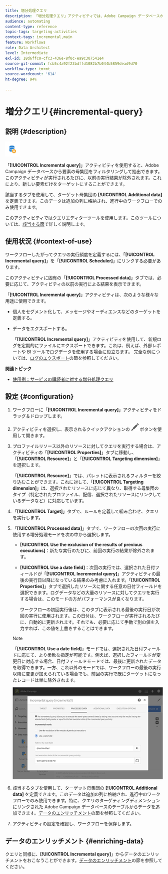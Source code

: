 ```yaml
---
title: 増分処理クエリ
description: 「増分処理クエリ」アクティビティでは、Adobe Campaign データベースから要素の母集団をフィルタリングし抽出することができます。
audience: automating
content-type: reference
topic-tags: targeting-activities
context-tags: incremental,main
feature: Workflows
role: Data Architect
level: Intermediate
exl-id: 18d6ffc0-cfc3-436e-8f0c-ea9c307541e4
source-git-commit: fcb5c4a92f23bdffd1082b7b044b5859dead9d70
workflow-type: tm+mt
source-wordcount: '614'
ht-degree: 94%

---
```


# 増分クエリ{#incremental-query}

## 説明 {#description}

![](assets/incremental.png)

「**[!UICONTROL Incremental query]**」アクティビティを使用すると、Adobe Campaign データベースから要素の母集団をフィルタリングして抽出できます。このアクティビティが実行されるたびに、以前の実行結果が除外されます。これにより、新しい要素だけをターゲットにすることができます。

該当するタブを使用して、ターゲット母集団の **[!UICONTROL Additional data]** を定義できます。このデータは追加の列に格納され、進行中のワークフローでのみ使用できます。

このアクティビティではクエリエディターツールを使用します。このツールについては、[該当する節](../../automating/using/editing-queries.md#about-query-editor)で詳しく説明します。

## 使用状況 {#context-of-use}

ワークフローしたがってクエリの実行頻度を定義するには、「**[!UICONTROL Incremental query]**」を「**[!UICONTROL Scheduler]**」にリンクする必要があります。

このアクティビティに固有の「**[!UICONTROL Processed data]**」タブでは、必要に応じて、アクティビティの以前の実行による結果を表示できます。

「**[!UICONTROL Incremental query]**」アクティビティは、次のような様々な用途に使用できます。

* 個人をセグメント化して、メッセージやオーディエンスなどのターゲットを定義する。

* データをエクスポートする。

  「**[!UICONTROL Incremental query]**」アクティビティを使用して、新規ログを定期的にファイルにエクスポートできます。これは、例えば、外部レポートや BI ツールでログデータを使用する場合に役立ちます。 完全な例については、[ログのエクスポート](../../automating/using/exporting-logs.md)の節を参照してください。

**関連トピック**

* [使用例：サービスの購読者に対する増分処理クエリ](../../automating/using/incremental-query-on-subscribers.md)

## 設定 {#configuration}

1. ワークフローに「**[!UICONTROL Incremental query]**」アクティビティをドラッグ＆ドロップします。
1. アクティビティを選択し、表示されるクイックアクションの ![](assets/edit_darkgrey-24px.png) ボタンを使用して開きます。
1. プロファイルリソース以外のリソースに対してクエリを実行する場合は、アクティビティの「**[!UICONTROL Properties]**」タブに移動し、「**[!UICONTROL Resource]**」と「**[!UICONTROL Targeting dimension]**」を選択します。

   「**[!UICONTROL Resource]**」では、パレットに表示されるフィルターを絞り込むことができます。これに対して、「**[!UICONTROL Targeting dimension]**」は、選択されたリソースに応じて異なり、取得する母集団のタイプ（特定されたプロファイル、配信、選択されたリソースにリンクしているデータなど）に対応しています。

1. 「**[!UICONTROL Target]**」タブで、ルールを定義して組み合わせ、クエリを実行します。
1. 「**[!UICONTROL Processed data]**」タブで、ワークフローの次回の実行に使用する増分処理モードを次の中から選択します。

   * **[!UICONTROL Use the exclusion of the results of previous executions]**：新たな実行のたびに、前回の実行の結果が除外されます。
   * **[!UICONTROL Use a date field]**：次回の実行では、選択された日付フィールドが「**[!UICONTROL Incremental query]**」アクティビティの最後の実行日以降になっている結果のみ考慮に入れます。「**[!UICONTROL Properties]**」タブで選択したリソースに関する任意の日付フィールドを選択できます。ログデータなどの大量のリソースに対してクエリを実行する場合は、このモードの方がパフォーマンスが良くなります。

     ワークフローの初回実行後は、このタブに表示される最後の実行日が次回の実行に使用されます。この日付は、ワークフローが実行されるたびに、自動的に更新されます。それでも、必要に応じて手動で別の値を入力すれば、この値を上書きすることはできます。

   >[!NOTE]
   >
   >「**[!UICONTROL Use a date field]**」モードでは、選択された日付フィールドに応じて、より柔軟な指定が可能です。例えば、選択したフィールドが変更日に対応する場合、日付フィールドモードでは、最後に更新されたデータを取得できます。一方、これ以外のモードでは、ワークフローの最後の実行以降に変更が加えられている場合でも、前回の実行で既にターゲットになったレコードは単に除外されます。

   ![](assets/incremental_query_usedatefield.png)

1. 該当するタブを使用して、ターゲット母集団の **[!UICONTROL Additional data]** を定義できます。このデータは追加の列に格納され、進行中のワークフローでのみ使用できます。特に、クエリのターゲティングディメンションにリンクされた Adobe Campaign データベースのテーブルからデータを追加できます。[データのエンリッチメント](../../automating/using/query.md#enriching-data)の節を参照してください。
1. アクティビティの設定を確認し、ワークフローを保存します。

## データのエンリッチメント {#enriching-data}

クエリと同様に、**[!UICONTROL Incremental query]**」からデータのエンリッチメントをおこなうことができます。[データのエンリッチメント](../../automating/using/query.md#enriching-data)の節を参照してください。
